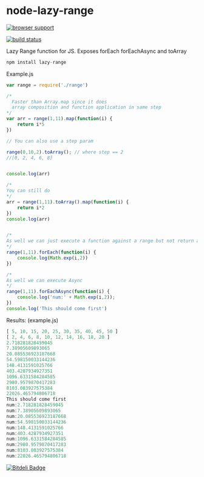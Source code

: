 node-lazy-range
===============

[![browser support](https://ci.testling.com/miketheprogrammer/node-lazy-range.png)](https://ci.testling.com/miketheprogrammer/node-lazy-range)

[![build status](https://secure.travis-ci.org/miketheprogrammer/node-lazy-range.png)](http://travis-ci.org/miketheprogrammer/node-lazy-range)


Lazy Range function for JS. Exposes forEach forEachAsync and toArray

``` js
npm install lazy-range
```

Example.js
``` js
var range = require('./range')

/*
  Faster than Array.map since it does
  array composition and function application in same step
*/
var arr = range(1,11).map(function(i) {
    return i*5
})

// You can also use a step param

range(0,10,2).toArray(); // where step == 2
//[0, 2, 4, 6, 8]


console.log(arr)

/*
You can still do
*/
arr = range(1,11).toArray().map(function(i) {
    return i*2
})
console.log(arr)


/*
As well we can just execute a function against a range but not return an array
*/
range(1,11).forEach(function(i) {
    console.log(Math.exp(i,2))
})

/*
As well we can execute Async
*/
range(1,11).forEachAsync(function(i) {
    console.log('num:' + Math.exp(i,2));
})
console.log('This should come first')
```

Results: (example.js)
``` js
[ 5, 10, 15, 20, 25, 30, 35, 40, 45, 50 ]
[ 2, 4, 6, 8, 10, 12, 14, 16, 18, 20 ]
2.718281828459045
7.38905609893065
20.085536923187668
54.598150033144236
148.4131591025766
403.4287934927351
1096.6331584284585
2980.9579870417283
8103.083927575384
22026.465794806718
This should come first
num:2.718281828459045
num:7.38905609893065
num:20.085536923187668
num:54.598150033144236
num:148.4131591025766
num:403.4287934927351
num:1096.6331584284585
num:2980.9579870417283
num:8103.083927575384
num:22026.465794806718

```

[![Bitdeli Badge](https://d2weczhvl823v0.cloudfront.net/miketheprogrammer/node-lazy-range/trend.png)](https://bitdeli.com/free "Bitdeli Badge")

